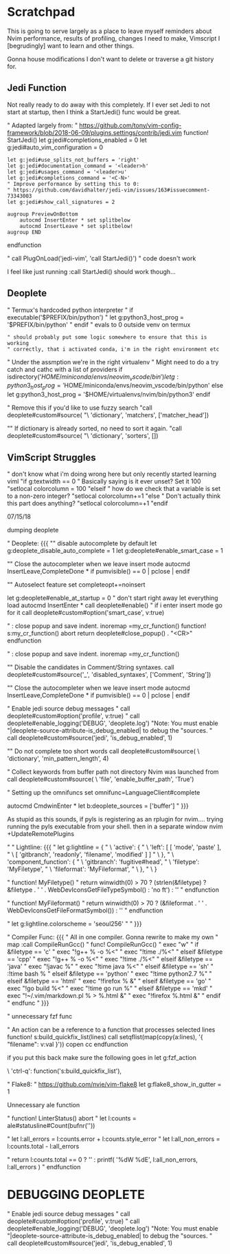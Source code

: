 # Scratchpad

This is going to serve largely as a place to leave myself reminders about Nvim
performance, results of profiling, changes I need to make, Vimscript I
[begrudingly] want to learn and other things.

Gonna house modifications I don't want to delete or traverse a git history for.

## Jedi Function

Not really ready to do away with this completely.
If I ever set Jedi to not start at startup, then I think a StartJedi() func
would be great.

" Adapted largely from:
" https://github.com/tony/vim-config-framework/blob/2018-06-09/plugins.settings/contrib/jedi.vim
function! StartJedi()
    let g:jedi#completions_enabled = 0
    let g:jedi#auto_vim_configuration = 0

    let g:jedi#use_splits_not_buffers = 'right'
    let g:jedi#documentation_command = '<leader>h'
    let g:jedi#usages_command = '<leader>u'
    let g:jedi#completions_command = '<C-N>'
    " Improve performance by setting this to 0:
    " https://github.com/davidhalter/jedi-vim/issues/163#issuecomment-73343003
    let g:jedi#show_call_signatures = 2

    augroup PreviewOnBottom
        autocmd InsertEnter * set splitbelow
        autocmd InsertLeave * set splitbelow!
    augroup END
endfunction

" call PlugOnLoad('jedi-vim', 'call StartJedi()')       " code doesn't work


I feel like just running :call StartJedi() should work though...


## Deoplete


" Termux's hardcoded python interpreter
    " if executable('$PREFIX/bin/python')
        " let g:python3_host_prog = '$PREFIX/bin/python'
    " endif
    " evals to 0 outside venv on termux

    " should probably put some logic somewhere to ensure that this is working
    " correctly, that i activated conda, i'm in the right environment etc




" Under the assmption we're in the right virtualenv
" Might need to do a try catch and cathc with a list of providers
if isdirectory('$HOME/miniconda/envs/neovim_vscode/bin')
    let g:python3_host_prog = '$HOME/miniconda/envs/neovim_vscode/bin/python'
else
    let g:python3_host_prog = '$HOME/virtualenvs/nvim/bin/python3'
endif


" Remove this if you'd like to use fuzzy search
"call deoplete#custom#source(
"\ 'dictionary', 'matchers', ['matcher_head'])

"" If dictionary is already sorted, no need to sort it again.
"call deoplete#custom#source(
"\ 'dictionary', 'sorters', [])


## VimScript Struggles

" don't know what i'm doing wrong here but only recently started learning viml
"if g:textwidth == 0             " Basically saying is it ever unset? Set it 100
    "setlocal colorcolumn = 100
"elseif                          " how do we check that a variable is set to a non-zero integer?
    "setlocal colorcolumn+=1
"else                            " Don't actually think this part does anything?
    "setlocal colorcolumn=+1
"endif


07/15/18

dumping deoplete


" Deoplete: {{{
"" disable autocomplete by default
let g:deoplete_disable_auto_complete = 1
let g:deoplete#enable_smart_case = 1

"" Close the autocompleter when we leave insert mode
autocmd InsertLeave,CompleteDone * if pumvisible() == 0 | pclose | endif

"" Autoselect feature
set completeopt+=noinsert

let g:deoplete#enable_at_startup = 0 " don't start right away let everything load
autocmd InsertEnter * call deoplete#enable()    " if i enter insert mode go for it
call deoplete#custom#option('smart_case', v:true)

" <CR>: close popup and save indent.
inoremap <silent> <CR> <C-r>=<SID>my_cr_function()<CR>
function! s:my_cr_function() abort
  return deoplete#close_popup() . "\<CR>"
endfunction

" <CR>: close popup and save indent.
inoremap <silent> <CR> <C-r>=<SID>my_cr_function()<CR>

"" Disable the candidates in Comment/String syntaxes.
call deoplete#custom#source('_', 'disabled_syntaxes', ['Comment', 'String'])

"" Close the autocompleter when we leave insert mode
autocmd InsertLeave,CompleteDone * if pumvisible() == 0 | pclose | endif

" Enable jedi source debug messages
" call deoplete#custom#option('profile', v:true)
" call deoplete#enable_logging('DEBUG', 'deoplete.log')
"Note: You must enable
"|deoplete-source-attribute-is_debug_enabled| to debug the
"sources.
" call deoplete#custom#source('jedi', 'is_debug_enabled', 1)

"" Do not complete too short words
call deoplete#custom#source(
\ 'dictionary', 'min_pattern_length', 4)

" Collect keywords from buffer path not directory Nvim was launched from
call deoplete#custom#source(
\ 'file', 'enable_buffer_path', 'True')

" Setting up the omnifuncs
set omnifunc=LanguageClient#complete

autocmd CmdwinEnter * let b:deoplete_sources = ['buffer']
" }}}




As stupid as this sounds, if pyls is registering as an rplugin for nvim....
trying running the pyls executable from your shell. then in a separate window
nvim +UpdateRemotePlugins

" " Lightline: {{{
" let g:lightline = {
"     \ 'active': {
"     \   'left': [ [ 'mode', 'paste' ],
"     \             [ 'gitbranch', 'readonly', 'filename', 'modified' ] ]
"     \ },
"     \ 'component_function': {
"     \   'gitbranch': 'fugitive#head',
"     \   'filetype': 'MyFiletype',
"     \   'fileformat': 'MyFileformat',
"     \ },
"     \ }


" function! MyFiletype()
"     return winwidth(0) > 70 ? (strlen(&filetype) ? &filetype . ' ' . WebDevIconsGetFileTypeSymbol() : 'no ft') : ''
" endfunction


" function! MyFileformat()
"     return winwidth(0) > 70 ? (&fileformat . ' ' . WebDevIconsGetFileFormatSymbol()) : ''
" endfunction

" let g:lightline.colorscheme = 'seoul256'
" " }}}




" Compiler Func: {{{
" All in one compiler. Gonna rewrite to make my own
" map <F5> :call CompileRunGcc()<CR>
" func! CompileRunGcc()
"     exec "w"
"     if &filetype == 'c'
"         exec "!g++ % -o %<"
"         exec "!time ./%<"
"     elseif &filetype == 'cpp'
"         exec "!g++ % -o %<"
"         exec "!time ./%<"
"     elseif &filetype == 'java'
"         exec "!javac %"
"         exec "!time java %<"
"     elseif &filetype == 'sh'
"         :!time bash %
"     elseif &filetype == 'python'
"         exec "!time python2.7 %"
"     elseif &filetype == 'html'
"         exec "!firefox % &"
"     elseif &filetype == 'go'
"         exec "!go build %<"
"         exec "!time go run %"
"     elseif &filetype == 'mkd'
"         exec "!~/.vim/markdown.pl % > %.html &"
"         exec "!firefox %.html &"
"     endif
" endfunc
" }}}


" unnecessary fzf func

" An action can be a reference to a function that processes selected lines
function! s:build_quickfix_list(lines)
  call setqflist(map(copy(a:lines), '{ "filename": v:val }'))
  copen
  cc
endfunction

if you put this back make sure the following goes in let g:fzf_action

  \ 'ctrl-q': function('s:build_quickfix_list'),



" Flake8:
" https://github.com/nvie/vim-flake8
let g:flake8_show_in_gutter = 1



Unnecessary ale function

" function! LinterStatus() abort
"   let l:counts = ale#statusline#Count(bufnr(''))

"   let l:all_errors = l:counts.error + l:counts.style_error
"   let l:all_non_errors = l:counts.total - l:all_errors

"   return l:counts.total == 0 ? '' : printf( '%dW %dE', l:all_non_errors, l:all_errors )
" endfunction




# DEBUGGING DEOPLETE


" Enable jedi source debug messages
" call deoplete#custom#option('profile', v:true)
" call deoplete#enable_logging('DEBUG', 'deoplete.log')
"Note: You must enable
"|deoplete-source-attribute-is_debug_enabled| to debug the
"sources.
" call deoplete#custom#source('jedi', 'is_debug_enabled', 1)


